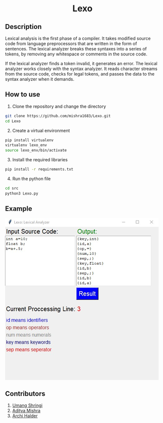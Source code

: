 <h1 align='center'> Lexo </h1>

## Description

<p>
Lexical analysis is the first phase of a compiler. It takes modified source code from language preprocessors that are written in the form of sentences. The lexical analyzer breaks these syntaxes into a series of tokens, by removing any whitespace or comments in the source code.
</p>

<p>
If the lexical analyzer finds a token invalid, it generates an error. The lexical analyzer works closely with the syntax analyzer. It reads character streams from the source code, checks for legal tokens, and passes the data to the syntax analyzer when it demands.
</p>

## How to use 

1. Clone the repository and change the directory

```bash
git clone https://github.com/mishra1683/Lexo.git
cd Lexo
```

2. Create a virtual environment

```bash
pip install virtualenv
virtualenv lexo_env
source lexo_env/bin/activate
```

3. Install the required libraries

```bash
pip install -r requirements.txt
```

4. Run the python file

```bash
cd src
python3 Lexo.py
```

## Example

![example](assets/Lexo_screenshot.jpg)

## Contributors

1. <a href="https://github.com/us4544">Umang Shringi</a>
2. <a href="https://github.com/mishra1683">Aditya Mishra</a>
3. <a href="https://github.com/archihalder">Archi Halder</a>